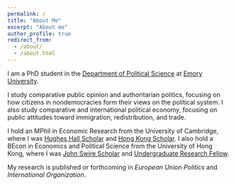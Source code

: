 ```yaml
---
permalink: /
title: "About Me"
excerpt: "About me"
author_profile: true
redirect_from: 
  - /about/
  - /about.html
---
```


I am a PhD student in the [Department of Political Science](http://polisci.emory.edu/home/index.html) at [Emory University](https://www.emory.edu/home/index.html).

I study comparative public opinion and authoritarian politics, focusing on how citizens in nondemocracies form their views on the political system. I also study comparative and international political economy, focusing on public attitudes toward immigration, redistribution, and trade.

I hold an MPhil in Economic Research from the University of Cambridge, where I was [Hughes Hall Scholar](https://www.hughes.cam.ac.uk/applying/scholarships-bursaries/) and [Hong Kong Scholar](https://hkses.edb.gov.hk/en/index.html). I also hold a BEcon in Economics and Political Science from the University of Hong Kong, where I was [John Swire Scholar](https://www.scholarships.hku.hk/Scholarships/detail/158) and [Undergraduate Research Fellow](https://tl.hku.hk/urfp/).

My research is published or forthcoming in _European Union Politics_ and _International Organization_.
